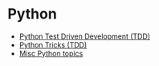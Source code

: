 # Python

* [Python Test Driven Development (TDD)](tdd/index.md)
* [Python Tricks (TDD)](tricks/index.md)
* [Misc Python topics](misc/index.md)

